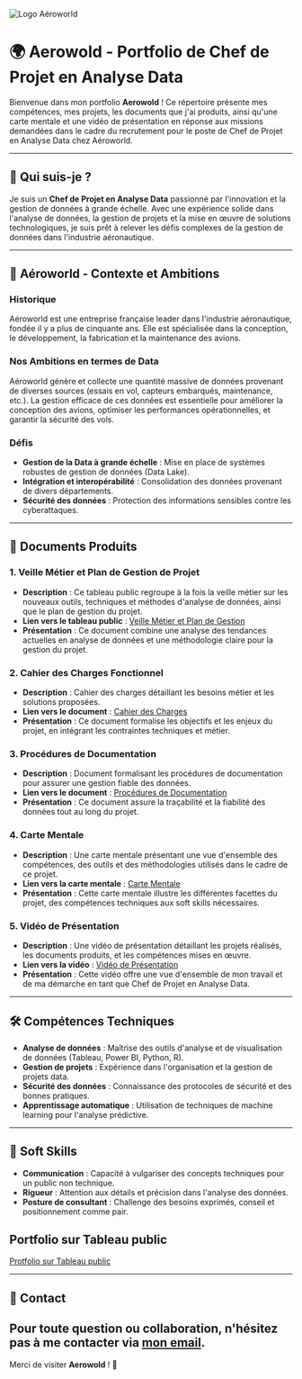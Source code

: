 ![Logo Aéroworld](images/Logo.png)

# 🌍 **Aerowold - Portfolio de Chef de Projet en Analyse Data**


Bienvenue dans mon portfolio **Aerowold** ! Ce répertoire présente mes compétences, mes projets, les documents que j'ai produits, ainsi qu'une carte mentale et une vidéo de présentation en réponse aux missions demandées dans le cadre du recrutement pour le poste de Chef de Projet en Analyse Data chez Aéroworld.

---

## 🚀 **Qui suis-je ?**

Je suis un **Chef de Projet en Analyse Data** passionné par l'innovation et la gestion de données à grande échelle. Avec une expérience solide dans l'analyse de données, la gestion de projets et la mise en œuvre de solutions technologiques, je suis prêt à relever les défis complexes de la gestion de données dans l'industrie aéronautique.

---

## 🏢 **Aéroworld - Contexte et Ambitions**

### **Historique**
Aéroworld est une entreprise française leader dans l'industrie aéronautique, fondée il y a plus de cinquante ans. Elle est spécialisée dans la conception, le développement, la fabrication et la maintenance des avions.

### **Nos Ambitions en termes de Data**
Aéroworld génère et collecte une quantité massive de données provenant de diverses sources (essais en vol, capteurs embarqués, maintenance, etc.). La gestion efficace de ces données est essentielle pour améliorer la conception des avions, optimiser les performances opérationnelles, et garantir la sécurité des vols.

### **Défis**
- **Gestion de la Data à grande échelle** : Mise en place de systèmes robustes de gestion de données (Data Lake).
- **Intégration et interopérabilité** : Consolidation des données provenant de divers départements.
- **Sécurité des données** : Protection des informations sensibles contre les cyberattaques.

---

## 📂 **Documents Produits**

### 1. **Veille Métier et Plan de Gestion de Projet**
- **Description** : Ce tableau public regroupe à la fois la veille métier sur les nouveaux outils, techniques et méthodes d'analyse de données, ainsi que le plan de gestion du projet.
- **Lien vers le tableau public** : [Veille Métier et Plan de Gestion](https://public.tableau.com/app/profile/lahlal.rouabah/viz/veille_et_plan/Histoire?publish=yes)
- **Présentation** : Ce document combine une analyse des tendances actuelles en analyse de données et une méthodologie claire pour la gestion du projet.

### 2. **Cahier des Charges Fonctionnel**
- **Description** : Cahier des charges détaillant les besoins métier et les solutions proposées.
- **Lien vers le document** : [Cahier des Charges](documents/cahier_des_charges.pptx)
- **Présentation** : Ce document formalise les objectifs et les enjeux du projet, en intégrant les contraintes techniques et métier.

### 3. **Procédures de Documentation**
- **Description** : Document formalisant les procédures de documentation pour assurer une gestion fiable des données.
- **Lien vers le document** : [Procédures de Documentation](documents/Procedures_documentation.pdf)
- **Présentation** : Ce document assure la traçabilité et la fiabilité des données tout au long du projet.

### 4. **Carte Mentale**
- **Description** : Une carte mentale présentant une vue d'ensemble des compétences, des outils et des méthodologies utilisés dans le cadre de ce projet.
- **Lien vers la carte mentale** : [Carte Mentale](documents/Carte_mentale.pdf)
- **Présentation** : Cette carte mentale illustre les différentes facettes du projet, des compétences techniques aux soft skills nécessaires.

### 5. **Vidéo de Présentation**
- **Description** : Une vidéo de présentation détaillant les projets réalisés, les documents produits, et les compétences mises en œuvre.
- **Lien vers la vidéo** : [Vidéo de Présentation](documents/video_presentation.mp4)
- **Présentation** : Cette vidéo offre une vue d'ensemble de mon travail et de ma démarche en tant que Chef de Projet en Analyse Data.

---

## 🛠️ **Compétences Techniques**

- **Analyse de données** : Maîtrise des outils d'analyse et de visualisation de données (Tableau, Power BI, Python, R).
- **Gestion de projets** : Expérience dans l'organisation et la gestion de projets data.
- **Sécurité des données** : Connaissance des protocoles de sécurité et des bonnes pratiques.
- **Apprentissage automatique** : Utilisation de techniques de machine learning pour l'analyse prédictive.

---

## 🌟 **Soft Skills**

- **Communication** : Capacité à vulgariser des concepts techniques pour un public non technique.
- **Rigueur** : Attention aux détails et précision dans l'analyse des données.
- **Posture de consultant** : Challenge des besoins exprimés, conseil et positionnement comme pair.

##  **Portfolio sur Tableau public**

[Protfolio sur Tableau public](https://public.tableau.com/app/profile/lahlal.rouabah/viz/Portfolio_17418220788280/Portfolio)

---

## 📧 **Contact**

Pour toute question ou collaboration, n'hésitez pas à me contacter via [mon email](mailto:lahlal.rouabah@gmail.com).
---

Merci de visiter **Aerowold** ! 🚀
